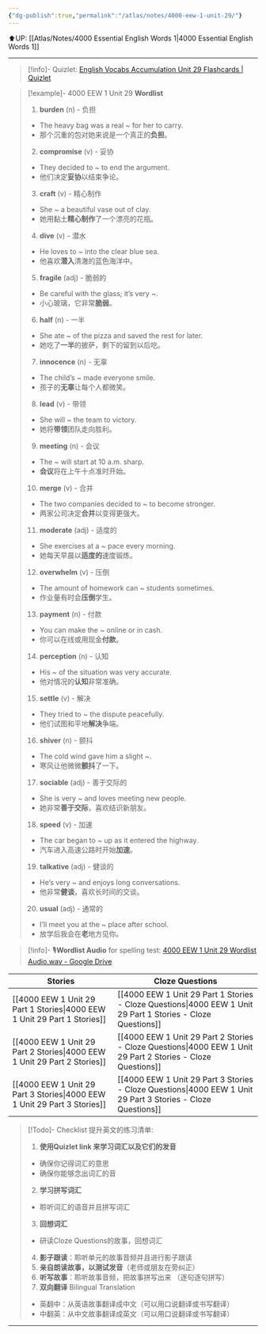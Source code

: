 ```yaml
---
{"dg-publish":true,"permalink":"/atlas/notes/4000-eew-1-unit-29/"}
---
```


⬆️UP: [[Atlas/Notes/4000 Essential English Words 1\|4000 Essential English Words 1]]

---
> [!info]- Quizlet: [English Vocabs Accumulation Unit 29 Flashcards | Quizlet](https://quizlet.com/my/973960360/english-vocabs-accumulation-unit-29-flash-cards/?i=1vbzw5&x=1jqt)


> [!example]- 4000 EEW 1 Unit 29 **Wordlist**
> 1. **burden** (n) - 负担  
> 	- The heavy bag was a real ~ for her to carry.  
> 	- 那个沉重的包对她来说是一个真正的**负担**。  
> 2. **compromise** (v) - 妥协  
> 	- They decided to ~ to end the argument.  
> 	- 他们决定**妥协**以结束争论。  
> 3. **craft** (v) - 精心制作  
> 	- She ~ a beautiful vase out of clay.  
> 	- 她用黏土**精心制作**了一个漂亮的花瓶。  
> 4. **dive** (v) - 潜水  
> 	- He loves to ~ into the clear blue sea.  
> 	- 他喜欢**潜入**清澈的蓝色海洋中。  
> 5. **fragile** (adj) - 脆弱的  
> 	- Be careful with the glass; it’s very ~.  
> 	- 小心玻璃，它非常**脆弱**。  
> 6. **half** (n) - 一半  
> 	- She ate ~ of the pizza and saved the rest for later.  
> 	- 她吃了**一半**的披萨，剩下的留到以后吃。  
> 7. **innocence** (n) - 无辜  
> 	- The child’s ~ made everyone smile.  
> 	- 孩子的**无辜**让每个人都微笑。  
> 8. **lead** (v) - 带领  
> 	- She will ~ the team to victory.  
> 	- 她将**带领**团队走向胜利。  
> 9. **meeting** (n) - 会议  
> 	- The ~ will start at 10 a.m. sharp.  
> 	- **会议**将在上午十点准时开始。  
> 10. **merge** (v) - 合并  
> 	- The two companies decided to ~ to become stronger.  
> 	- 两家公司决定**合并**以变得更强大。  
> 11. **moderate** (adj) - 适度的  
> 	- She exercises at a ~ pace every morning.  
> 	- 她每天早晨以**适度的**速度锻炼。  
> 12. **overwhelm** (v) - 压倒  
> 	- The amount of homework can ~ students sometimes.  
> 	- 作业量有时会**压倒**学生。  
> 13. **payment** (n) - 付款  
> 	- You can make the ~ online or in cash.  
> 	- 你可以在线或用现金**付款**。  
> 14. **perception** (n) - 认知  
> 	- His ~ of the situation was very accurate.  
> 	- 他对情况的**认知**非常准确。  
> 15. **settle** (v) - 解决  
> 	- They tried to ~ the dispute peacefully.  
> 	- 他们试图和平地**解决**争端。  
> 16. **shiver** (n) - 颤抖  
> 	- The cold wind gave him a slight ~.  
> 	- 寒风让他微微**颤抖**了一下。  
> 17. **sociable** (adj) - 善于交际的  
> 	- She is very ~ and loves meeting new people.  
> 	- 她非常**善于交际**，喜欢结识新朋友。  
> 18. **speed** (v) - 加速  
> 	- The car began to ~ up as it entered the highway.  
> 	- 汽车进入高速公路时开始**加速**。  
> 19. **talkative** (adj) - 健谈的  
> 	- He’s very ~ and enjoys long conversations.  
> 	- 他非常**健谈**，喜欢长时间的交谈。  
> 20. **usual** (adj) - 通常的  
> 	- I’ll meet you at the ~ place after school.  
> 	- 放学后我会在**老**地方见你。  

> [!info]- 🎙️**Wordlist Audio** for spelling test: [4000 EEW 1 Unit 29 Wordlist Audio.wav - Google Drive](https://drive.google.com/file/d/1BTEekOl23vyBF19Vxkc1YEGCuczvgUob/view?usp=drive_link)

| Stories                               | Cloze Questions                                         |
| ------------------------------------- | ------------------------------------------------------- |
| [[4000 EEW 1 Unit 29 Part 1 Stories\|4000 EEW 1 Unit 29 Part 1 Stories]] | [[4000 EEW 1 Unit 29 Part 1 Stories - Cloze Questions\|4000 EEW 1 Unit 29 Part 1 Stories - Cloze Questions]] |
| [[4000 EEW 1 Unit 29 Part 2 Stories\|4000 EEW 1 Unit 29 Part 2 Stories]] | [[4000 EEW 1 Unit 29 Part 2 Stories - Cloze Questions\|4000 EEW 1 Unit 29 Part 2 Stories - Cloze Questions]] |
| [[4000 EEW 1 Unit 29 Part 3 Stories\|4000 EEW 1 Unit 29 Part 3 Stories]] | [[4000 EEW 1 Unit 29 Part 3 Stories - Cloze Questions\|4000 EEW 1 Unit 29 Part 3 Stories - Cloze Questions]] |

> [!Todo]- Checklist 提升英文的练习清单:
> 1. **使用Quizlet link 来学习词汇以及它们的发音** 
>	- 确保你记得词汇的意思 
>	- 确保你能够念出词汇的音 
> 2. **学习拼写词汇** 
>	- 聆听词汇的语音并且拼写词汇 
> 3. **回想词汇**
>	- 研读Cloze Questions的故事，回想词汇 
> 4. **影子跟读**：聆听单元的故事音频并且进行影子跟读 
> 5. **亲自朗读故事，以测试发音**（老师或朋友在旁纠正）
> 6. **听写故事**：聆听故事音频，把故事拼写出来 （逐句逐句拼写）
> 7. **双向翻译** Bilingual Translation 
>	- 英翻中：从英语故事翻译成中文（可以用口说翻译或书写翻译）
>	- 中翻英：从中文故事翻译成英文（可以用口说翻译或书写翻译）

---
